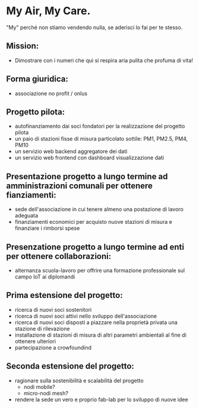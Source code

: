 # My Air, My Care.
"My" perché non stiamo vendendo nulla, se aderisci lo fai per te stesso.

## Mission:
 - Dimostrare con i numeri che qui si respira aria pulita che profuma di vita!
 
## Forma giuridica:
 - associazione no profit / onlus

## Progetto pilota:
 - autofinanziamento dai soci fondatori per la realizzazione del progetto pilota
 - un paio di stazioni fisse di misura particolato sottile: PM1, PM2.5, PM4, PM10
 - un servizio web backend aggregatore dei dati
 - un servizio web frontend con dashboard visualizzazione dati

## Presentazione progetto a lungo termine ad amministrazioni comunali per ottenere fianziamenti:
 - sede dell'associazione in cui tenere almeno una postazione di lavoro adeguata
 - finanziamenti economici per acquisto nuove stazioni di misura e finanziare i rimborsi spese

## Presenzatione progetto a lungo termine ad enti per ottenere collaborazioni:
 - alternanza scuola-lavoro per offrire una formazione professionale sul campo IoT ai diplomandi

## Prima estensione del progetto:
 - ricerca di nuovi soci sostenitori
 - ricerca di nuovi soci attivi nello sviluppo dell'associazione
 - ricerca di nuovi soci disposti a piazzare nella proprietà privata una stazione di rilevazione
 - installazione di stazioni di misura di altri parametri ambientali al fine di ottenere ulteriori
 - partecipazione a crowfoundind

## Seconda estensione del progetto:
 - ragionare sulla sostenibilità e scalabilità del progetto
   + nodi mobile?
   + micro-nodi mesh?
 - rendere la sede un vero e proprio fab-lab per lo sviluppo di nuove idee
